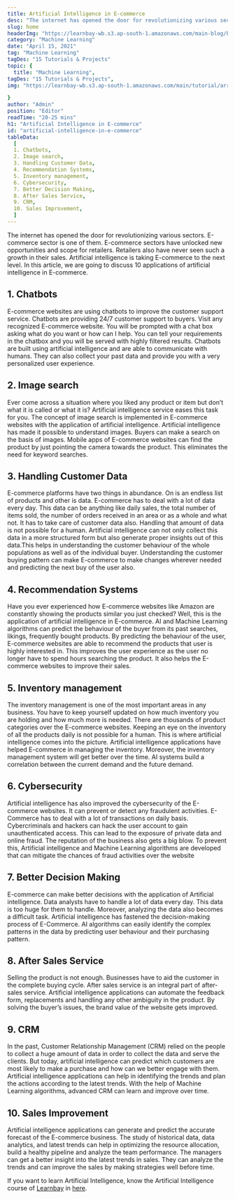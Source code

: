 ```yaml
---
title: Artificial Intelligence in E-commerce
desc: "The internet has opened the door for revolutionizing various sectors. E-commerce sector is one of them. E-commerce sectors have unlocked new opportunities and scope for retailers. Retailers also have never seen such a growth in their sales..."
slug: home
headerImg: "https://learnbay-wb.s3.ap-south-1.amazonaws.com/main-blog/blog/ar.jpg"
category: "Machine Learning"
date: "April 15, 2021"
tag: "Machine Learning"
tagDes: "15 Tutorials & Projects"
topic: {
  title: "Machine Learning",
tagDes: "15 Tutorials & Projects",
img: "https://learnbay-wb.s3.ap-south-1.amazonaws.com/main/tutorial/arrow.png"

}
author: "Admin"
position: "Editor"
readTime: "20-25 mins"
h1: "Artificial Intelligence in E-commerce"
id: "artificial-intelligence-in-e-commerce"
tableData:
  [
  1. Chatbots, 
  2. Image search,  
  3. Handling Customer Data,  
  4. Recommendation Systems,  
  5. Inventory management,  
  6. Cybersecurity,  
  7. Better Decision Making,  
  8. After Sales Service,  
  9. CRM,  
  10. Sales Improvement,  
  ]
---
```






The internet has opened the door for revolutionizing various sectors. E-commerce sector is one of them. E-commerce sectors have unlocked new opportunities and scope for retailers. Retailers also have never seen such a growth in their sales. Artificial intelligence is taking E-commerce to the next level. In this article, we are going to discuss 10 applications of artificial intelligence in E-commerce.



## 1. Chatbots
 E-commerce websites are using chatbots to improve the customer support service. Chatbots are providing 24/7 customer support to buyers. Visit any recognized E-commerce website. You will be prompted with a chat box asking what do you want or how can I help. You can tell your requirements in the chatbox and you will be served with highly filtered results. Chatbots are built using artificial intelligence and are able to communicate with humans. They can also collect your past data and provide you with a very personalized user experience.
## 2. Image search
 Ever come across a situation where you liked any product or item but don’t what it is called or what it is? Artificial intelligence service eases this task for you. The concept of image search is implemented in E-commerce websites with the application of artificial intelligence. Artificial intelligence has made it possible to understand images. Buyers can make a search on the basis of images. Mobile apps of E-commerce websites can find the product by just pointing the camera towards the product. This eliminates the need for keyword searches.
## 3. Handling Customer Data 
 E-commerce platforms have two things in abundance. On is an endless list of products and other is data. E-commerce has to deal with a lot of data every day. This data can be anything like daily sales, the total number of items sold, the number of orders received in an area or as a whole and what not. It has to take care of customer data also. Handling that amount of data is not possible for a human. Artificial intelligence can not only collect this data in a more structured form but also generate proper insights out of this data.This helps in understanding the customer behaviour of the whole populations as well as of the individual buyer. Understanding the customer buying pattern can make E-commerce to make changes wherever needed and predicting the next buy of the user also.
## 4. Recommendation Systems
Have you ever experienced how E-commerce websites like Amazon are constantly showing the products similar you just checked? Well, this is the application of artificial intelligence in E-commerce. AI and Machine Learning algorithms can predict the behaviour of the buyer from its past searches, likings, frequently bought products. By predicting the behaviour of the user, E-commerce websites are able to recommend the products that user is highly interested in. This improves the user experience as the user no longer have to spend hours searching the product. It also helps the E-commerce websites to improve their sales.
## 5. Inventory management 
 The inventory management is one of the most important areas in any business. You have to keep yourself updated on how much inventory you are holding and how much more is needed. There are thousands of product categories over the E-commerce websites. Keeping an eye on the inventory of all the products daily is not possible for a human. This is where artificial intelligence comes into the picture. Artificial intelligence applications have helped E-commerce in managing the inventory. Moreover, the inventory management system will get better over the time. AI systems build a correlation between the current demand and the future demand.
## 6. Cybersecurity 
 Artificial intelligence has also improved the cybersecurity of the E-commerce websites. It can prevent or detect any fraudulent activities. E-Commerce has to deal with a lot of transactions on daily basis. Cybercriminals and hackers can hack the user account to gain unauthenticated access. This can lead to the exposure of private data and online fraud. The reputation of the business also gets a big blow. To prevent this, Artificial intelligence and Machine Learning algorithms are developed that can mitigate the chances of fraud activities over the website
## 7. Better Decision Making 
 E-commerce can make better decisions with the application of Artificial intelligence. Data analysts have to handle a lot of data every day. This data is too huge for them to handle. Moreover, analyzing the data also becomes a difficult task. Artificial intelligence has fastened the decision-making process of E-Commerce. AI algorithms can easily identify the complex patterns in the data by predicting user behaviour and their purchasing pattern.
## 8. After Sales Service 
 Selling the product is not enough. Businesses have to aid the customer in the complete buying cycle. After sales service is an integral part of after-sales service. Artificial intelligence applications can automate the feedback form, replacements and handling any other ambiguity in the product. By solving the buyer’s issues, the brand value of the website gets improved.
## 9. CRM 
 In the past, Customer Relationship Management (CRM) relied on the people to collect a huge amount of data in order to collect the data and serve the clients. But today, artificial intelligence can predict which customers are most likely to make a purchase and how can we better engage with them. Artificial intelligence applications can help in identifying the trends and plan the actions according to the latest trends. With the help of Machine Learning algorithms, advanced CRM can learn and improve over time.
## 10. Sales Improvement 
 Artificial intelligence applications can generate and predict the accurate forecast of the E-commerce business. The study of historical data, data analytics, and latest trends can help in optimizing the resource allocation, build a healthy pipeline and analyze the team performance. The managers can get a better insight into the latest trends in sales. They can analyze the trends and can improve the sales by making strategies well before time.

If you want to learn Artificial Intelligence, know the Artificial Intelligence course of <a href="http://learnbay.co/" target="_blank">Learnbay</a> in <a href="https://blog.learnbay.co/artificial-intelligence-certification/" target="_blank">here</a>.



